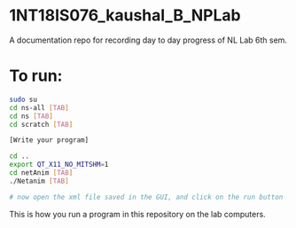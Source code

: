 # 1NT18IS076_kaushal_B_NPLab
A documentation repo for recording day to day progress of NL Lab 6th sem.

# To run:

```bash
sudo su
cd ns-all [TAB]
cd ns [TAB]
cd scratch [TAB]

[Write your program]

cd ..
export QT_X11_NO_MITSHM=1
cd netAnim [TAB]
./Netanim [TAB]

# now open the xml file saved in the GUI, and click on the run button
```

This is how you run a program in this repository on the lab computers.
